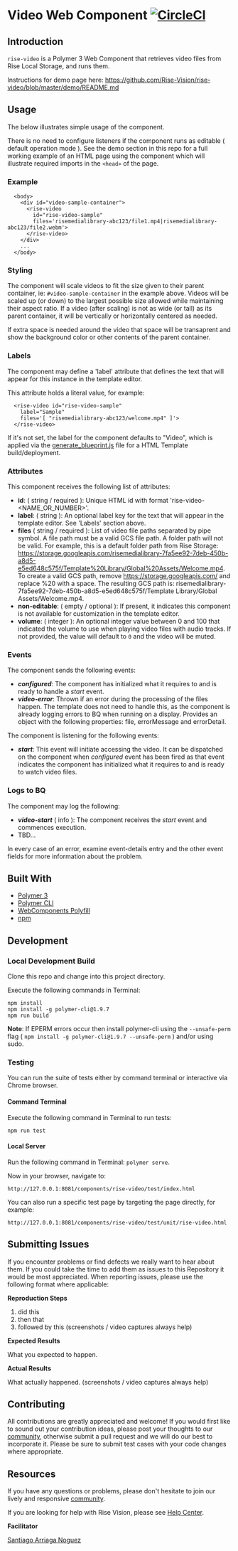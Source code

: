 # Video Web Component [![CircleCI](https://circleci.com/gh/Rise-Vision/rise-video/tree/master.svg?style=svg)](https://circleci.com/gh/Rise-Vision/rise-video/tree/master)

## Introduction

`rise-video` is a Polymer 3 Web Component that retrieves video files from Rise Local Storage, and runs them.

Instructions for demo page here:
https://github.com/Rise-Vision/rise-video/blob/master/demo/README.md

## Usage

The below illustrates simple usage of the component.

There is no need to configure listeners if the component runs as editable ( default operation mode ). See the demo section in this repo for a full working example of an HTML page using the component which will illustrate required imports in the `<head>` of the page.

### Example

```
  <body>
    <div id="video-sample-container">
      <rise-video
        id="rise-video-sample"
        files='risemedialibrary-abc123/file1.mp4|risemedialibrary-abc123/file2.webm'>
      </rise-video>
    </div>
    ...
  </body>
```

### Styling

The component will scale videos to fit the size given to their parent container, ie: `#video-sample-container` in the example above. Videos will be scaled up (or down) to the largest possible size allowed while maintaining their aspect ratio. If a video (after scaling) is not as wide (or tall) as its parent container, it will be vertically or horizontally centered as needed.

If extra space is needed around the video that space will be transaprent and show the background color or other contents of the parent container.

### Labels

The component may define a 'label' attribute that defines the text that will appear for this instance in the template editor.

This attribute holds a literal value, for example:

```
  <rise-video id="rise-video-sample"
    label="Sample"
    files='[ "risemedialibrary-abc123/welcome.mp4" ]'>
  </rise-video>
```

If it's not set, the label for the component defaults to "Video", which is applied via the   [generate_blueprint.js](https://github.com/Rise-Vision/html-template-library/blob/master/generate_blueprint.js) file for a HTML Template build/deployment.

### Attributes

This component receives the following list of attributes:

- **id**: ( string / required ): Unique HTML id with format 'rise-video-<NAME_OR_NUMBER>'.
- **label**: ( string ): An optional label key for the text that will appear in the template editor. See 'Labels' section above.
- **files** ( string / required ): List of video file paths separated by pipe symbol. A file path must be a valid GCS file path. A folder path will not be valid. For example, this is a default folder path from Rise Storage: https://storage.googleapis.com/risemedialibrary-7fa5ee92-7deb-450b-a8d5-e5ed648c575f/Template%20Library/Global%20Assets/Welcome.mp4. To create a valid GCS path, remove https://storage.googleapis.com/ and replace %20 with a space. The resulting GCS path is: risemedialibrary-7fa5ee92-7deb-450b-a8d5-e5ed648c575f/Template Library/Global Assets/Welcome.mp4.
- **non-editable**: ( empty / optional ): If present, it indicates this component is not available for customization in the template editor.
- **volume**: ( integer ): An optional integer value between 0 and 100 that indicated the volume to use when playing video files with audio tracks. If not provided, the value will default to `0` and the video will be muted.

### Events

The component sends the following events:

- **_configured_**: The component has initialized what it requires to and is ready to handle a _start_ event.
- **_video-error_**: Thrown if an error during the processing of the files happen. The template does not need to handle this, as the component is already logging errors to BQ when running on a display. Provides an object with the following properties: file, errorMessage and errorDetail.

The component is listening for the following events:

- **_start_**: This event will initiate accessing the video. It can be dispatched on the component when _configured_ event has been fired as that event indicates the component has initialized what it requires to and is ready to watch video files.

### Logs to BQ

The component may log the following:

- **_video-start_** ( info ): The component receives the _start_ event and commences execution.
- TBD...

In every case of an error, examine event-details entry and the other event fields for more information about the problem.

## Built With
- [Polymer 3](https://www.polymer-project.org/)
- [Polymer CLI](https://github.com/Polymer/tools/tree/master/packages/cli)
- [WebComponents Polyfill](https://www.webcomponents.org/polyfills/)
- [npm](https://www.npmjs.org)

## Development

### Local Development Build
Clone this repo and change into this project directory.

Execute the following commands in Terminal:

```
npm install
npm install -g polymer-cli@1.9.7
npm run build
```

**Note**: If EPERM errors occur then install polymer-cli using the `--unsafe-perm` flag ( `npm install -g polymer-cli@1.9.7 --unsafe-perm` ) and/or using sudo.

### Testing
You can run the suite of tests either by command terminal or interactive via Chrome browser.

#### Command Terminal
Execute the following command in Terminal to run tests:

```
npm run test
```

#### Local Server
Run the following command in Terminal: `polymer serve`.

Now in your browser, navigate to:

```
http://127.0.0.1:8081/components/rise-video/test/index.html
```
You can also run a specific test page by targeting the page directly, for example:

```
http://127.0.0.1:8081/components/rise-video/test/unit/rise-video.html
```

## Submitting Issues
If you encounter problems or find defects we really want to hear about them. If you could take the time to add them as issues to this Repository it would be most appreciated. When reporting issues, please use the following format where applicable:

**Reproduction Steps**

1. did this
2. then that
3. followed by this (screenshots / video captures always help)

**Expected Results**

What you expected to happen.

**Actual Results**

What actually happened. (screenshots / video captures always help)

## Contributing
All contributions are greatly appreciated and welcome! If you would first like to sound out your contribution ideas, please post your thoughts to our [community](https://help.risevision.com/hc/en-us/community/topics), otherwise submit a pull request and we will do our best to incorporate it. Please be sure to submit test cases with your code changes where appropriate.

## Resources
If you have any questions or problems, please don't hesitate to join our lively and responsive [community](https://help.risevision.com/hc/en-us/community/topics).

If you are looking for help with Rise Vision, please see [Help Center](https://help.risevision.com/hc/en-us).

**Facilitator**

[Santiago Arriaga Noguez](https://github.com/santiagonoguez "Santiago Arriaga Noguez")
